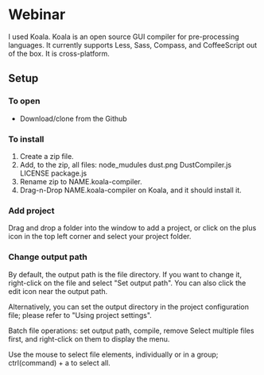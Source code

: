 # Webinar
I used Koala. Koala is an open source GUI compiler for pre-processing languages. It currently supports Less, Sass, Compass, and CoffeeScript out of the box. It is cross-platform.
## Setup

### To open

- Download/clone from the Github

### To install

1. Create a zip file.
2. Add, to the zip, all files:
   node_mudules
   dust.png
   DustCompiler.js
   LICENSE
   package.js
3. Rename zip to NAME.koala-compiler.
4. Drag-n-Drop NAME.koala-compiler on Koala, and it should install it.

### Add project
Drag and drop a folder into the window to add a project, or click on the plus icon in the top left corner and select your project folder.

### Change output path
By default, the output path is the file directory. If you want to change it, right-click on the file and select "Set output path". You can also click the edit icon near the output path.

Alternatively, you can set the output directory in the project configuration file; please refer to "Using project settings".

Batch file operations: set output path, compile, remove
Select multiple files first, and right-click on them to display the menu.

Use the mouse to select file elements, individually or in a group; ctrl(command) + a to select all.